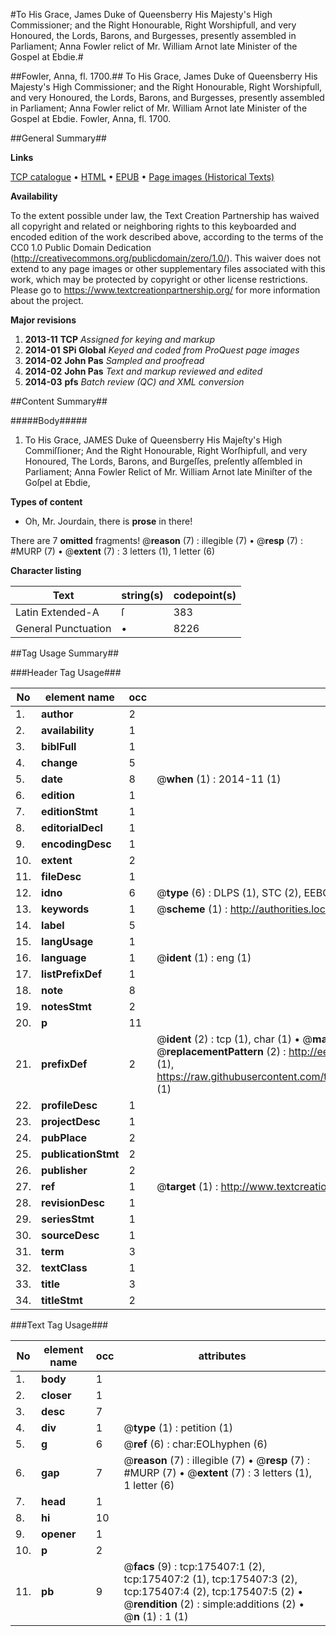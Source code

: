 #To His Grace, James Duke of Queensberry His Majesty's High Commissioner; and the Right Honourable, Right Worshipfull, and very Honoured, the Lords, Barons, and Burgesses, presently assembled in Parliament; Anna Fowler relict of Mr. William Arnot late Minister of the Gospel at Ebdie.#

##Fowler, Anna, fl. 1700.##
To His Grace, James Duke of Queensberry His Majesty's High Commissioner; and the Right Honourable, Right Worshipfull, and very Honoured, the Lords, Barons, and Burgesses, presently assembled in Parliament; Anna Fowler relict of Mr. William Arnot late Minister of the Gospel at Ebdie.
Fowler, Anna, fl. 1700.

##General Summary##

**Links**

[TCP catalogue](http://www.ota.ox.ac.uk/tcp/)  • 
[HTML](http://tei.it.ox.ac.uk/tcp/Texts-HTML/free/B01/B01433.html)  • 
[EPUB](http://tei.it.ox.ac.uk/tcp/Texts-EPUB/free/B01/B01433.epub) • 
[Page images (Historical Texts)](https://historicaltexts.jisc.ac.uk/eebo-52211675e)

**Availability**

To the extent possible under law, the Text Creation Partnership has waived all copyright and related or neighboring rights to this keyboarded and encoded edition of the work described above, according to the terms of the CC0 1.0 Public Domain Dedication (http://creativecommons.org/publicdomain/zero/1.0/). This waiver does not extend to any page images or other supplementary files associated with this work, which may be protected by copyright or other license restrictions. Please go to https://www.textcreationpartnership.org/ for more information about the project.

**Major revisions**

1. __2013-11__ __TCP__ *Assigned for keying and markup*
1. __2014-01__ __SPi Global__ *Keyed and coded from ProQuest page images*
1. __2014-02__ __John Pas__ *Sampled and proofread*
1. __2014-02__ __John Pas__ *Text and markup reviewed and edited*
1. __2014-03__ __pfs__ *Batch review (QC) and XML conversion*

##Content Summary##

#####Body#####

1. To His Grace, JAMES Duke of Queensberry His Majeſty's High Commiſſioner; And the Right Honourable, Right Worſhipfull, and very Honoured, The Lords, Barons, and Burgeſſes, preſently aſſembled in Parliament; Anna Fowler Relict of Mr. William Arnot late Miniſter of the Goſpel at Ebdie,

**Types of content**

  * Oh, Mr. Jourdain, there is **prose** in there!

There are 7 **omitted** fragments! 
 @__reason__ (7) : illegible (7)  •  @__resp__ (7) : #MURP (7)  •  @__extent__ (7) : 3 letters (1), 1 letter (6)

**Character listing**


|Text|string(s)|codepoint(s)|
|---|---|---|
|Latin Extended-A|ſ|383|
|General Punctuation|•|8226|

##Tag Usage Summary##

###Header Tag Usage###

|No|element name|occ|attributes|
|---|---|---|---|
|1.|__author__|2||
|2.|__availability__|1||
|3.|__biblFull__|1||
|4.|__change__|5||
|5.|__date__|8| @__when__ (1) : 2014-11 (1)|
|6.|__edition__|1||
|7.|__editionStmt__|1||
|8.|__editorialDecl__|1||
|9.|__encodingDesc__|1||
|10.|__extent__|2||
|11.|__fileDesc__|1||
|12.|__idno__|6| @__type__ (6) : DLPS (1), STC (2), EEBO-CITATION (1), OCLC (1), VID (1)|
|13.|__keywords__|1| @__scheme__ (1) : http://authorities.loc.gov/ (1)|
|14.|__label__|5||
|15.|__langUsage__|1||
|16.|__language__|1| @__ident__ (1) : eng (1)|
|17.|__listPrefixDef__|1||
|18.|__note__|8||
|19.|__notesStmt__|2||
|20.|__p__|11||
|21.|__prefixDef__|2| @__ident__ (2) : tcp (1), char (1)  •  @__matchPattern__ (2) : ([0-9\-]+):([0-9IVX]+) (1), (.+) (1)  •  @__replacementPattern__ (2) : http://eebo.chadwyck.com/downloadtiff?vid=$1&page=$2 (1), https://raw.githubusercontent.com/textcreationpartnership/Texts/master/tcpchars.xml#$1 (1)|
|22.|__profileDesc__|1||
|23.|__projectDesc__|1||
|24.|__pubPlace__|2||
|25.|__publicationStmt__|2||
|26.|__publisher__|2||
|27.|__ref__|1| @__target__ (1) : http://www.textcreationpartnership.org/docs/. (1)|
|28.|__revisionDesc__|1||
|29.|__seriesStmt__|1||
|30.|__sourceDesc__|1||
|31.|__term__|3||
|32.|__textClass__|1||
|33.|__title__|3||
|34.|__titleStmt__|2||


###Text Tag Usage###

|No|element name|occ|attributes|
|---|---|---|---|
|1.|__body__|1||
|2.|__closer__|1||
|3.|__desc__|7||
|4.|__div__|1| @__type__ (1) : petition (1)|
|5.|__g__|6| @__ref__ (6) : char:EOLhyphen (6)|
|6.|__gap__|7| @__reason__ (7) : illegible (7)  •  @__resp__ (7) : #MURP (7)  •  @__extent__ (7) : 3 letters (1), 1 letter (6)|
|7.|__head__|1||
|8.|__hi__|10||
|9.|__opener__|1||
|10.|__p__|2||
|11.|__pb__|9| @__facs__ (9) : tcp:175407:1 (2), tcp:175407:2 (1), tcp:175407:3 (2), tcp:175407:4 (2), tcp:175407:5 (2)  •  @__rendition__ (2) : simple:additions (2)  •  @__n__ (1) : 1 (1)|
